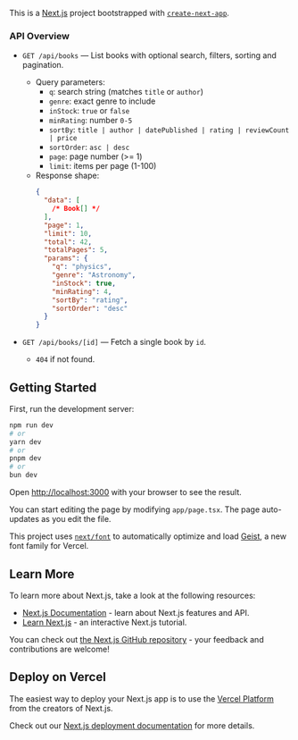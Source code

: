 This is a [Next.js](https://nextjs.org) project bootstrapped with [`create-next-app`](https://nextjs.org/docs/app/api-reference/cli/create-next-app).

### API Overview

- `GET /api/books` — List books with optional search, filters, sorting and pagination.

  - Query parameters:
    - `q`: search string (matches `title` or `author`)
    - `genre`: exact genre to include
    - `inStock`: `true` or `false`
    - `minRating`: number `0-5`
    - `sortBy`: `title | author | datePublished | rating | reviewCount | price`
    - `sortOrder`: `asc | desc`
    - `page`: page number (>= 1)
    - `limit`: items per page (1-100)
  - Response shape:
    ```json
    {
      "data": [
        /* Book[] */
      ],
      "page": 1,
      "limit": 10,
      "total": 42,
      "totalPages": 5,
      "params": {
        "q": "physics",
        "genre": "Astronomy",
        "inStock": true,
        "minRating": 4,
        "sortBy": "rating",
        "sortOrder": "desc"
      }
    }
    ```

- `GET /api/books/[id]` — Fetch a single book by `id`.
  - `404` if not found.

## Getting Started

First, run the development server:

```bash
npm run dev
# or
yarn dev
# or
pnpm dev
# or
bun dev
```

Open [http://localhost:3000](http://localhost:3000) with your browser to see the result.

You can start editing the page by modifying `app/page.tsx`. The page auto-updates as you edit the file.

This project uses [`next/font`](https://nextjs.org/docs/app/building-your-application/optimizing/fonts) to automatically optimize and load [Geist](https://vercel.com/font), a new font family for Vercel.

## Learn More

To learn more about Next.js, take a look at the following resources:

- [Next.js Documentation](https://nextjs.org/docs) - learn about Next.js features and API.
- [Learn Next.js](https://nextjs.org/learn) - an interactive Next.js tutorial.

You can check out [the Next.js GitHub repository](https://github.com/vercel/next.js) - your feedback and contributions are welcome!

## Deploy on Vercel

The easiest way to deploy your Next.js app is to use the [Vercel Platform](https://vercel.com/new?utm_medium=default-template&filter=next.js&utm_source=create-next-app&utm_campaign=create-next-app-readme) from the creators of Next.js.

Check out our [Next.js deployment documentation](https://nextjs.org/docs/app/building-your-application/deploying) for more details.

